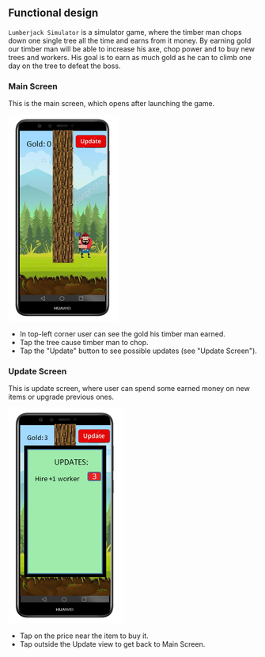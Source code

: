 ## Functional design
`Lumberjack Simulator` is a simulator game, where the timber man chops down one single tree all the time and earns from it money.
By earning gold our timber man will be able to increase his axe, chop power and to buy new trees and workers.
His goal is to earn as much gold as he can to climb one day on the tree to defeat the boss.

### Main Screen

This is the main screen, which opens after launching the game.

![Main screen wireframe](main_activity.png)

- In top-left corner user can see the gold his timber man earned.
- Tap the tree cause timber man to chop.
- Tap the "Update" button to see possible updates (see "Update Screen").

### Update Screen

This is update screen, where user can spend some earned money on new items or upgrade previous ones.

![Update wireframe](update_activity.png)

- Tap on the price near the item to buy it.
- Tap outside the Update view to get back to Main Screen.